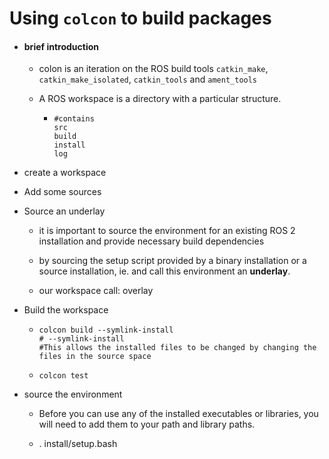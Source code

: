 # Using `colcon` to build packages

* #### brief introduction

  * colon is an iteration on the ROS build tools `catkin_make`, `catkin_make_isolated`, `catkin_tools` and `ament_tools`
  
  * A ROS workspace is a directory with a particular structure.
  
    * ```shell
      #contains
      src
      build
      install
      log
      ```
  
      

* create a workspace 

* Add some sources

* Source an underlay

  * it is important to source the environment for an existing ROS 2 installation and provide necessary build dependencies

  * by sourcing the setup script provided by a binary installation or a source installation, ie.      and  call this environment an **underlay**.
  * our workspace call: overlay

* Build the workspace

  * ```shell
    colcon build --symlink-install
    # --symlink-install
    #This allows the installed files to be changed by changing the files in the source space 
    ```

  * ```shell
    colcon test
    ```

* source the environment

  * Before you can use any of the installed executables or libraries, you will need to add them to your path and library paths.

  * . install/setup.bash
